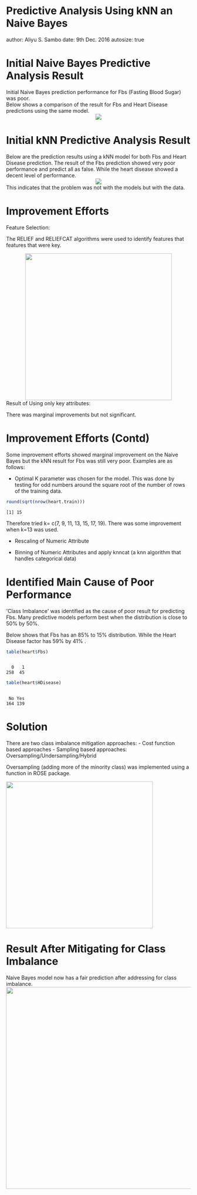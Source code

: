

Predictive Analysis Using kNN an Naive Bayes
========================================================
author: Aliyu S. Sambo
date: 9th Dec. 2016
autosize: true
<div>
</div>

Initial Naive Bayes Predictive Analysis Result
========================================================
<div >
Initial Naive Bayes prediction performance for Fbs (Fasting Blood Sugar) was poor.
</div>
<div >
Below shows a comparison of the result for Fbs and Heart Disease predictions using the same model.
</div>
<div >
 
</div>
<div align="center">
<img src="AS_NB_1.png">
</div>


Initial kNN  Predictive Analysis Result
========================================================
<div>
Below are the prediction results using a kNN model for both Fbs and Heart Disease prediction.
The result of the Fbs prediction showed very poor performance and predict all as false. While the heart disease showed a decent level of performance.

<div>
<div align="center">
<img src="AS_knn_1.png">
</div>


<div class="footer" >
This indicates that the problem was not with the models but with the data.
</div>

Improvement Efforts
========================================================
Feature Selection:

The RELIEF and RELIEFCAT algorithms were used to identify features that features that were key.

<div align="center">
<img src="AS_IMFS_1.png" height=400>
</div>
Result of Using only key attributes:

There was marginal improvements but not significant.



Improvement Efforts (Contd)
========================================================

Some improvement efforts showed marginal improvement on the Naive Bayes but the kNN result for Fbs was still very poor. Examples are as follows:

- Optimal K parameter was chosen for the model. This was done by testing for odd numbers around the square root of the number of rows of the training data.


 

 
 ```r
 round(sqrt(nrow(heart.train)))
 ```
 
 ```
 [1] 15
 ```

Therefore tried k= c(7, 9, 11, 13, 15, 17, 19). There was some improvement when k=13 was used.

- Rescaling of Numeric Attribute

- Binning of Numeric Attributes and apply knncat (a knn algorithm that handles categorical data)

Identified Main Cause of Poor Performance
========================================================


'Class Imbalance' was identified as the cause of poor result for predicting Fbs. Many predictive models perform best when the distribution is close to 50% by 50%.  


<div>
Below shows that Fbs has an 85% to 15% distribution. While the Heart Disease factor has 59% by 41% .
</div>
<div>
  
</div>




```r
table(heart$Fbs)
```

```

  0   1 
258  45 
```

```r
table(heart$HDisease)
```

```

 No Yes 
164 139 
```

Solution
========================================================
<div>
There are two class imbalance mitigation approaches:
- Cost function based approaches
- Sampling based approaches: Oversampling/Undersampling/Hybrid


Oversampling (adding more of the minority class) was implemented using a function in ROSE package.
<div align="left">
<img src="AS_Os_1.png" height=400>
</div>
</div>

Result After Mitigating for Class Imbalance
========================================================
<div>
Naive Bayes model now has a fair prediction after addressing for class imbalance.

<div align="center">
<img src="AS_Fin_1.png" height=550>
</div>
</div>



